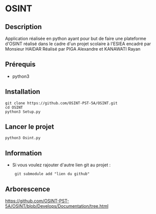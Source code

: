 # OSINT




## Description

Application réalisée en python ayant pour but de faire une plateforme d'OSINT réalisé dans le cadre d'un projet scolaire à l'ESIEA encadré par Monsieur HAIDAR
Réalisé par PIGA Alexandre et KANAWATI Rayan

## Prérequis

 * python3

## Installation 

	git clone https://github.com/OSINT-PST-5A/OSINT.git
	cd OSINT
	python3 Setup.py 

## Lancer le projet

	python3 Osint.py 

## Information
 * Si vous voulez rajouter d'autre lien git au projet :	

		git submodule add "lien du github"
		
## Arborescence

https://github.com/OSINT-PST-5A/OSINT/blob/Develops/Documentation/tree.html

